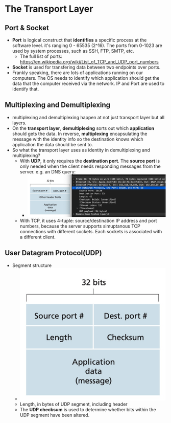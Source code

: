 # The Transport Layer

## Port & Socket

* **Port** is logical construct that **identifies** a specific process at the software level. it's ranging 0 - 65535 (2^16). The ports from 0-1023 are used by system processes, such as SSH, FTP, SMTP, etc. 
    * The full list of ports: https://en.wikipedia.org/wiki/List_of_TCP_and_UDP_port_numbers
* **Socket** is used for transfering data between two endpoints over ports.
* Frankly speaking, there are lots of applications running on our computers. The OS needs to identify which application should get the data that the computer received via the network. IP and Port are used to identify that.

## Multiplexing and Demultiplexing

* multiplexing and demultiplexing happen at not just transport layer but all layers.
* On the **transport layer**, **demultiplexing** sorts out which **application** should gets the data. In reverse, **multiplexing** encapsulating the message with the identity info so the destination knows which application the data should be sent to.
* So what the transport layer uses as identity in demultiplexing and multiplexing?
    * With **UDP**, it only requires the **destination port**. The **source port** is only needed when the client needs responding messages from the server. e.g. an DNS query:
        * ![](/images/16482338327285.jpg)
    * With TCP, it uses 4-tuple: source/destination IP address and port numbers, because the server supports simuptanous TCP connections with different sockets. Each sockets is associated with a different client.

## User Datagram Protocol(UDP)

* Segment structure
    * ![](/images/16485020244376.jpg)
    * Length, in bytes of UDP segment, including header
    * The **UDP checksum** is used to determine whether bits within the UDP segment have been altered.
